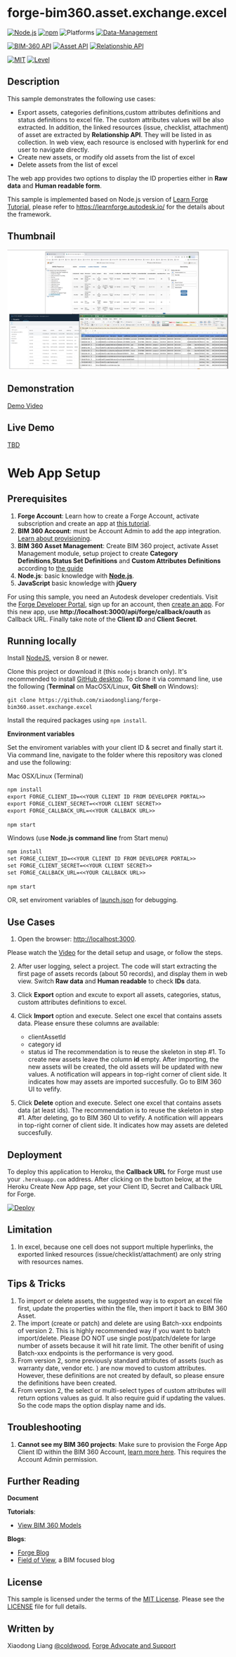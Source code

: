 # forge-bim360.asset.exchange.excel

[![Node.js](https://img.shields.io/badge/Node.js-12.19-blue.svg)](https://nodejs.org/)
[![npm](https://img.shields.io/badge/npm-6.14.8-blue.svg)](https://www.npmjs.com/)
![Platforms](https://img.shields.io/badge/Web-Windows%20%7C%20MacOS%20%7C%20Linux-lightgray.svg)
[![Data-Management](https://img.shields.io/badge/Data%20Management-v1-green.svg)](http://developer.autodesk.com/)

[![BIM-360 API](https://img.shields.io/badge/BIM%20360-api-green.svg)](https://forge.autodesk.com/en/docs/bim360/v1/reference/http/)
[![Asset API](https://img.shields.io/badge/Asset%20API-v1--v2-yellowgreen)](http://developer.autodesk.com/)
[![Relationship API](https://img.shields.io/badge/Relationship%20API-v2-lightgrey)](https://forge.autodesk.com/en/docs/bim360/v1/reference/http/relationship-service-v2-search-relationships-GET/)


[![MIT](https://img.shields.io/badge/License-MIT-blue.svg)](http://opensource.org/licenses/MIT)
[![Level](https://img.shields.io/badge/Level-Intermediate-blue.svg)](http://developer.autodesk.com/)


## Description
This sample demonstrates the following use cases:

* Export assets, categories definitions,custom attributes definitions and status definitions to excel file. The custom attributes values will be also extracted. In addition, the linked resources (issue, checklist, attachment) of asset are extracted by **Relationship API**. They will be listed in as collection. In web view, each resource is enclosed with hyperlink for end user to navigate directly.
* Create new assets, or modify old assets from the list of excel
* Delete assets from the list of excel

The web app provides two options to display the ID properties either in **Raw data** and **Human readable form**.

This sample is implemented based on Node.js version of [Learn Forge Tutorial](https://github.com/Autodesk-Forge/learn.forge.viewhubmodels/tree/nodejs), please refer to https://learnforge.autodesk.io/ for the details about the framework.

## Thumbnail
![thumbnail](/help/main.png)  

## Demonstration
[Demo Video](https://myshare.autodesk.com/:v:/g/personal/xiaodong_liang_autodesk_com/EcP_nIRcbSlNhjEteTbYq20BwuPdL9QxT3wHmw0yDnenEA?e=GJFZh0 "Display and exchange BIM 360 asset data with Excel file")


## Live Demo
[TBD]()


# Web App Setup

## Prerequisites

1. **Forge Account**: Learn how to create a Forge Account, activate subscription and create an app at [this tutorial](http://learnforge.autodesk.io/#/account/). 
2. **BIM 360 Account**: must be Account Admin to add the app integration. [Learn about provisioning](https://forge.autodesk.com/blog/bim-360-docs-provisioning-forge-apps). 
3. **BIM 360 Asset Management**: Create BIM 360 project, activate Asset Management module, setup project to create **Category Definitions**,**Status Set Definitions** and **Custom Attributes Definitions** according to [the guide](https://www.autodesk.com/bim-360/construction-management-software/quality-control-in-construction/asset-equipment-tracking/)
4. **Node.js**: basic knowledge with [**Node.js**](https://nodejs.org/en/).
5. **JavaScript** basic knowledge with **jQuery**

For using this sample, you need an Autodesk developer credentials. Visit the [Forge Developer Portal](https://developer.autodesk.com), sign up for an account, then [create an app](https://developer.autodesk.com/myapps/create). For this new app, use **http://localhost:3000/api/forge/callback/oauth** as Callback URL. Finally take note of the **Client ID** and **Client Secret**.


## Running locally

Install [NodeJS](https://nodejs.org), version 8 or newer.

Clone this project or download it (this `nodejs` branch only). It's recommended to install [GitHub desktop](https://desktop.github.com/). To clone it via command line, use the following (**Terminal** on MacOSX/Linux, **Git Shell** on Windows):

    git clone https://github.com/xiaodongliang/forge-bim360.asset.exchange.excel

Install the required packages using `npm install`.


**Environment variables**

Set the enviroment variables with your client ID & secret and finally start it. Via command line, navigate to the folder where this repository was cloned and use the following:

Mac OSX/Linux (Terminal)

    npm install
    export FORGE_CLIENT_ID=<<YOUR CLIENT ID FROM DEVELOPER PORTAL>>
    export FORGE_CLIENT_SECRET=<<YOUR CLIENT SECRET>>
    export FORGE_CALLBACK_URL=<<YOUR CALLBACK URL>>

    npm start

Windows (use **Node.js command line** from Start menu)

    npm install
    set FORGE_CLIENT_ID=<<YOUR CLIENT ID FROM DEVELOPER PORTAL>>
    set FORGE_CLIENT_SECRET=<<YOUR CLIENT SECRET>>
    set FORGE_CALLBACK_URL=<<YOUR CALLBACK URL>>

    npm start

OR, set enviroment variables of [launch.json](/.vscode/launch.json) for debugging.

## Use Cases

1. Open the browser: [http://localhost:3000](http://localhost:3000). 

Please watch the [Video](https://myshare.autodesk.com/:v:/g/personal/xiaodong_liang_autodesk_com/EcP_nIRcbSlNhjEteTbYq20BwuPdL9QxT3wHmw0yDnenEA?e=GJFZh0) for the detail setup and usage, or follow the steps.

2. After user logging, select a project. The code will start extracting the first page of assets records (about 50 records), and display them in web view. Switch **Raw data** and **Human readable** to check __IDs__ data.
3. Click **Export** option and excute to export all assets, categories, status, custom attributes definitions to excel. 
4. Click **Import** option and execute. Select one excel that contains assets data. Please ensure these columns are available: 
    - clientAssetId
    - category id
    - status id
The recommendation is to reuse the skeleton in step #1. To create new assets leave the column __id__ empty. After importing, the new assets will be created, the old assets will be updated with new values. A notification will appears in top-right corner of client side. It indicates how may assets are imported succesfully. Go to BIM 360 UI to vefify.

5.  Click **Delete** option and execute. Select one excel that contains assets data (at least ids). The recommendation is to reuse the skeleton in step #1. After deleting, go to BIM 360 UI to vefify.  A notification will appears in top-right corner of client side. It indicates how may assets are deleted succesfully. 

## Deployment

To deploy this application to Heroku, the **Callback URL** for Forge must use your `.herokuapp.com` address. After clicking on the button below, at the Heroku Create New App page, set your Client ID, Secret and Callback URL for Forge.

[![Deploy](https://www.herokucdn.com/deploy/button.svg)](https://heroku.com/deploy?template=https://github.com/Autodesk-Forge/forge-bim360.costmanagement.exchange.csv)


## Limitation
1. In excel, because one cell does not support multiple hyperlinks, the exported linked resources (issue/checklist/attachment) are only string with resources names. 


## Tips & Tricks

1. To import or delete assets, the suggested way is to export an excel file first, update the properties within the file, then import it back to BIM 360 Asset.
2. The import (create or patch) and delete are using Batch-xxx endpoints of version 2. This is highly recommended way if you want to batch import/delete. Please DO NOT use single post/patch/delete for large number of assets because it will hit rate limit. The other benifit of using Batch-xxx endpoints is the performance is very good.
3. From version 2, some previously standard attributes of assets (such as warranty date, vendor etc. ) are now moved to custom attributes. However, these definitions are not created by default, so please ensure the definitions have been created.
4. From version 2, the select or multi-select types of custom attributes will return options values as guid. It also require guid if updating the values. So the code maps the option display name and ids. 

## Troubleshooting
1. **Cannot see my BIM 360 projects**: Make sure to provision the Forge App Client ID within the BIM 360 Account, [learn more here](https://forge.autodesk.com/blog/bim-360-docs-provisioning-forge-apps). This requires the Account Admin permission.
 
## Further Reading
**Document**
 
**Tutorials**:
- [View BIM 360 Models](http://learnforge.autodesk.io/#/tutorials/viewhubmodels)

**Blogs**:
- [Forge Blog](https://forge.autodesk.com/categories/bim-360-api)
- [Field of View](https://fieldofviewblog.wordpress.com/), a BIM focused blog

## License
This sample is licensed under the terms of the [MIT License](http://opensource.org/licenses/MIT). Please see the [LICENSE](LICENSE) file for full details.

## Written by
Xiaodong Liang [@coldwood](https://twitter.com/coldwood), [Forge Advocate and Support](http://forge.autodesk.com)
